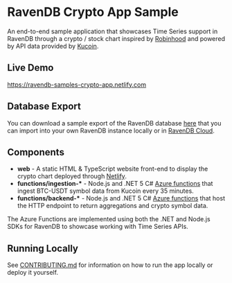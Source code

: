 # RavenDB Crypto App Sample

An end-to-end sample application that showcases Time Series support in RavenDB through a crypto / stock chart inspired by [Robinhood](https://robinhood.com/us/en/) and powered by API data provided by [Kucoin](https://docs.kucoin.com/).

## Live Demo

https://ravendb-samples-crypto-app.netlify.com

## Database Export

You can download a sample export of the RavenDB database [here](#tbd) that you can import into your own RavenDB instance locally or in [RavenDB Cloud](https://cloud.ravendb.net).

## Components

- **web** - A static HTML & TypeScript website front-end to display the crypto chart deployed through [Netlify](https://netlify.com).
- **functions/ingestion-\*** - Node.js and .NET 5 C# [Azure functions](https://www.azure.com) that ingest BTC-USDT symbol data from Kucoin every 35 minutes.
- **functions/backend-\*** - Node.js and .NET 5 C# [Azure functions](https://www.azure.com) that host the HTTP endpoint to return aggregations and crypto symbol data.

The Azure Functions are implemented using both the .NET and Node.js SDKs for RavenDB to showcase working with Time Series APIs.

## Running Locally

See [CONTRIBUTING.md](CONTRIBUTING.md) for information on how to run the app locally or deploy it yourself.